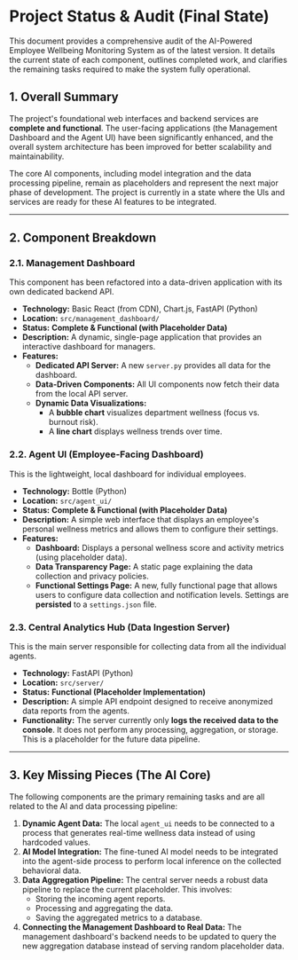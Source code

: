 # Project Status & Audit (Final State)

This document provides a comprehensive audit of the AI-Powered Employee Wellbeing Monitoring System as of the latest version. It details the current state of each component, outlines completed work, and clarifies the remaining tasks required to make the system fully operational.

## 1. Overall Summary

The project's foundational web interfaces and backend services are **complete and functional**. The user-facing applications (the Management Dashboard and the Agent UI) have been significantly enhanced, and the overall system architecture has been improved for better scalability and maintainability.

The core AI components, including model integration and the data processing pipeline, remain as placeholders and represent the next major phase of development. The project is currently in a state where the UIs and services are ready for these AI features to be integrated.

---

## 2. Component Breakdown

### 2.1. Management Dashboard

This component has been refactored into a data-driven application with its own dedicated backend API.

*   **Technology:** Basic React (from CDN), Chart.js, FastAPI (Python)
*   **Location:** `src/management_dashboard/`
*   **Status:** **Complete & Functional (with Placeholder Data)**
*   **Description:** A dynamic, single-page application that provides an interactive dashboard for managers.
*   **Features:**
    *   **Dedicated API Server:** A new `server.py` provides all data for the dashboard.
    *   **Data-Driven Components:** All UI components now fetch their data from the local API server.
    *   **Dynamic Data Visualizations:**
        *   A **bubble chart** visualizes department wellness (focus vs. burnout risk).
        *   A **line chart** displays wellness trends over time.

### 2.2. Agent UI (Employee-Facing Dashboard)

This is the lightweight, local dashboard for individual employees.

*   **Technology:** Bottle (Python)
*   **Location:** `src/agent_ui/`
*   **Status:** **Complete & Functional (with Placeholder Data)**
*   **Description:** A simple web interface that displays an employee's personal wellness metrics and allows them to configure their settings.
*   **Features:**
    *   **Dashboard:** Displays a personal wellness score and activity metrics (using placeholder data).
    *   **Data Transparency Page:** A static page explaining the data collection and privacy policies.
    *   **Functional Settings Page:** A new, fully functional page that allows users to configure data collection and notification levels. Settings are **persisted** to a `settings.json` file.

### 2.3. Central Analytics Hub (Data Ingestion Server)

This is the main server responsible for collecting data from all the individual agents.

*   **Technology:** FastAPI (Python)
*   **Location:** `src/server/`
*   **Status:** **Functional (Placeholder Implementation)**
*   **Description:** A simple API endpoint designed to receive anonymized data reports from the agents.
*   **Functionality:** The server currently only **logs the received data to the console**. It does not perform any processing, aggregation, or storage. This is a placeholder for the future data pipeline.

---

## 3. Key Missing Pieces (The AI Core)

The following components are the primary remaining tasks and are all related to the AI and data processing pipeline:

1.  **Dynamic Agent Data:** The local `agent_ui` needs to be connected to a process that generates real-time wellness data instead of using hardcoded values.
2.  **AI Model Integration:** The fine-tuned AI model needs to be integrated into the agent-side process to perform local inference on the collected behavioral data.
3.  **Data Aggregation Pipeline:** The central server needs a robust data pipeline to replace the current placeholder. This involves:
    *   Storing the incoming agent reports.
    *   Processing and aggregating the data.
    *   Saving the aggregated metrics to a database.
4.  **Connecting the Management Dashboard to Real Data:** The management dashboard's backend needs to be updated to query the new aggregation database instead of serving random placeholder data.